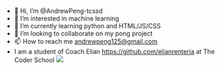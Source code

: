 - 👋 Hi, I’m @AndrewPeng-tcssd
- 👀 I’m interested in machine learning
- 🌱 I’m currently learning python and HTML/JS/CSS
- 💞️ I’m looking to collaborate on my pong project
- 📫 How to reach me andrewpeng125@gmail.com
- I am a student of Coach Elian https://github.com/elianrenteria at The Coder School
![](http://github-profile-summary-cards.vercel.app/api/cards/profile-details?username=AndrewPeng-Tcssd&theme=default)
            
<!---
AndrewPeng-tcssd/AndrewPeng-tcssd is a ✨ special ✨ repository because its `README.md` (this file) appears on your GitHub profile.
You can click the Preview link to take a look at your changes.
--->
